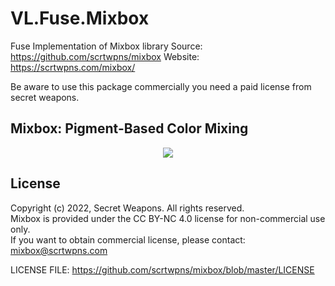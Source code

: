 # VL.Fuse.Mixbox
Fuse Implementation of Mixbox library  Source: https://github.com/scrtwpns/mixbox  Website: https://scrtwpns.com/mixbox/

Be aware to use this package commercially you need a paid license from secret weapons.

## Mixbox: Pigment-Based Color Mixing
<p align="center">
  <img src="https://scrtwpns.com/mixbox/teaser.jpg"/>
</p>


## License
Copyright (c) 2022, Secret Weapons. All rights reserved.<br>
Mixbox is provided under the CC BY-NC 4.0 license for non-commercial use only.<br>
If you want to obtain commercial license, please contact: mixbox@scrtwpns.com

LICENSE FILE:
https://github.com/scrtwpns/mixbox/blob/master/LICENSE
